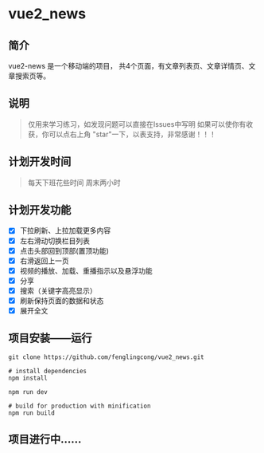 # vue2_news

## 简介
vue2-news 是一个移动端的项目， 共4个页面，有文章列表页、文章详情页、文章搜索页等。

## 说明
> 仅用来学习练习，如发现问题可以直接在Issues中写明
> 如果可以使你有收获，你可以点右上角 "star"一下，以表支持，非常感谢！！！

## 计划开发时间
> 每天下班花些时间
> 周末两小时

## 计划开发功能

- [x] 下拉刷新、上拉加载更多内容
- [x] 左右滑动切换栏目列表
- [x] 点击头部回到顶部(置顶功能)
- [x] 右滑返回上一页
- [x] 视频的播放、加载、重播指示以及悬浮功能
- [x] 分享
- [x] 搜索（关键字高亮显示）
- [x] 刷新保持页面的数据和状态
- [x] 展开全文 

## 项目安装——运行

```
git clone https://github.com/fenglingcong/vue2_news.git

# install dependencies
npm install

npm run dev

# build for production with minification
npm run build
```

## 项目进行中......
